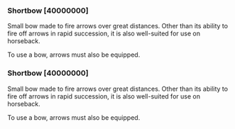 ### Shortbow [40000000]

Small bow made to fire arrows over great distances. Other than its ability to fire off arrows in rapid succession, it is also well-suited for use on horseback.

To use a bow, arrows must also be equipped.### Shortbow [40000000]

Small bow made to fire arrows over great distances. Other than its ability to fire off arrows in rapid succession, it is also well-suited for use on horseback.

To use a bow, arrows must also be equipped.